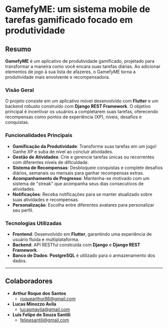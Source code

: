 # GamefyME: um sistema mobile de tarefas gamificado focado em produtividade

## Resumo

**GamefyME** é um aplicativo de produtividade gamificado, projetado para transformar a maneira como você encara suas tarefas diárias. Ao adicionar elementos de jogo à sua lista de afazeres, o GamefyME torna a produtividade mais envolvente e recompensadora.

### Visão Geral

O projeto consiste em um aplicativo móvel desenvolvido com **Flutter** e um backend robusto construído com **Django REST Framework**. O objetivo principal é incentivar os usuários a completarem suas tarefas, oferecendo recompensas como pontos de experiência (XP), níveis, desafios e conquistas.

### Funcionalidades Principais

* **Gamificação da Produtividade**: Transforme suas tarefas em um jogo! Ganhe XP e suba de nível ao concluir atividades.
* **Gestão de Atividades**: Crie e gerencie tarefas únicas ou recorrentes com diferentes níveis de dificuldade.
* **Sistema de Recompensas**: Desbloqueie conquistas e complete desafios diários, semanais ou mensais para ganhar recompensas extras.
* **Acompanhamento de Progresso**: Mantenha-se motivado com um sistema de "streak" que acompanha seus dias consecutivos de atividades.
* **Notificações**: Receba notificações para se manter atualizado sobre suas atividades e recompensas.
* **Personalização**: Escolha entre diferentes avatares para personalizar seu perfil.

### Tecnologias Utilizadas

* **Frontend**: Desenvolvido em **Flutter**, garantindo uma experiência de usuário fluida e multiplataforma.
* **Backend**: API RESTful construída com **Django** e **Django REST Framework**.
* **Banco de Dados**: **PostgreSQL** é utilizado para o armazenamento dos dados.

---

## Colaboradores

-   **Arthur Roque dos Santos**
    -   [roquearthur86@gmail.com](mailto:roquearthur86@gmail.com)
-   **Lucas Minozzo Avila**
    -   [lucasmavila@gmail.com](mailto:lucasmavila@gmail.com)
-   **Luis Felipe de Souza Santili**
    -   [felipesantili@gmail.com](mailto:felipesantili@gmail.com)